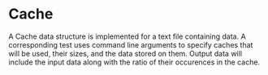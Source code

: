 # Cache

A Cache data structure is implemented for a text file containing data. 
A corresponding test uses command line arguments to specify caches that will be used, their sizes, and the data stored on them. 
Output data will include the input data along with the ratio of their occurences in the cache.
